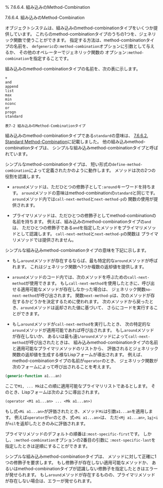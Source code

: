 % 7.6.6.4. 組み込みのMethod-Combination

7.6.6.4. 組み込みのMethod-Combination


オブジェクトシステムは、組み込みのmethod-combinationタイプをいくつか提供しています。
これらのmethod-combinationタイプのうちの1つを、ジェネリック関数で使うことができます。
指定する方法は、method-combinationタイプの名前を、
`defgeneric`の`:method-combination`オプションに引数として与えるか、
その他のオペレーターでジェネリック関数の
オプション`:method-combination`を指定することです。

組み込みのmethod-combinationタイプの名前を、次の表に示します。

```
+
and
append
list
max
min
nconc
or
progn
standard

表7-2 組み込みのMethod-Combinationタイプ
```

組み込みのmethod-combinationタイプである`standard`の意味は、
[7.6.6.2. Standard Method-Combination](7.6.6.2.html)に記載しました。
他の組み込みmethod-combinationタイプは、
シンプルな組み込みmethod-combinationタイプと呼ばれています。

シンプルなmethod-combinationタイプは、
短い形式の`define-method-combination`によって定義されたかのように動作します。
メソッドは次の2つの役割を認識します。

- `around`メソッドは、ただひとつの修飾子として`:around`キーワードを持ちます。
`around`メソッドの意味はmethod-combinationの`standard`と同じです。
`around`メソッド内では`call-next-method`と`next-method-p`の
関数の使用が提供されます。

- プライマリメソッドは、ただひとつの修飾子としてmethod-combinationの名前を持ちます。
例えば、組み込みのmethod-combinationタイプの`and`は、
ただひとつの修飾子である`and`を指定したメソッドをプライマリメソッドとして認識します。
`call-next-method`と`next-method-p`の関数は
プライマリメソッドでは提供されません。

シンプルな組み込みmethod-combinationタイプの意味を下記に示します。

- もし`around`メソッドが存在するならば、最も特定的な`around`メソッドが呼ばれます。
これはジェネリック関数へ1つか複数の返却値を提供します。

- `around`メソッドのコード内では、次のメソッドを呼ぶための`call-next-method`が使用できます。
もし`call-next-method`を使用したときに、呼び出せる適用可能なメソッドが存在しなかった場合は、
ジェネリック関数`no-next-method`が呼び出されます。
関数`next-method-p`は、次のメソッドが存在するかどうかを決定するために使われます。
次のメソッドから戻ったとき、`around`メソッドは返却された値に基づいて、
さらにコードを実行することができます。

- もし`around`メソッドが`call-next-method`を実行したとき、
次の特定的な`around`メソッドが適用可能であれば呼び出されます。
もし`around`メソッドが存在しないか、
あるいは最も遠い`around`メソッドによって`call-next-method`が呼び出されたときは、
組み込みmethod-combinationタイプの名前と適用可能なプライマリメソッドのリストから、
評価されるとジェネリック関数の返却値を生成する様なLispフォームが導出されます。
例えば、method-combinationタイプの名前が`operator`のとき、
ジェネリック関数が次のフォームによって呼び出されることを考えます。

```lisp
(generic-function a1...an)
```

ここで`M1, ... Mk`はこの順に適用可能なプライマリリストであるとします。
そのとき、Lispフォームは次のように導出されます。

```lisp
(operator <M1 a1...an> ... <Mk a1...an>)
```

もし式`<Mi a1...an>`が評価されたとき、メソッド`Mi`は引数`a1...an`を適用します。
例えば`operator`が`or`のとき、式`<Mi a1...an>`は、
ただ`<Mj a1...an>`, `1≦j<i`が`nil`を返却したときのみに評価されます。

プライマリメソッドのデフォルトの順番は`:most-specific-first`です。
しかし、`:method-combination`オプションの2番目の引数に
`:most-specific-last`を指定したときは逆順にすることができます。

シンプルな組み込みmethod-combinationタイプは、
メソッドに対して正確に1つの修飾子を要求します。
もし修飾子が存在しない適用可能なメソッドか、
あるいはmethod-combinationタイプが認識しない修飾子を指定したときはエラーが発せられます。
もし`around`メソッドが存在するものの、プライマリメソッドが存在しない場合は、エラーが発せられます。

